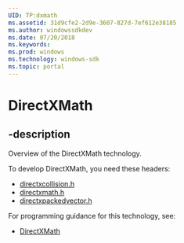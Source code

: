 ```yaml
---
UID: TP:dxmath
ms.assetid: 31d9cfe2-2d9e-3607-827d-7ef612e38185
ms.author: windowssdkdev
ms.date: 07/20/2018
ms.keywords: 
ms.prod: windows
ms.technology: windows-sdk
ms.topic: portal
---
```


# DirectXMath

## -description

Overview of the DirectXMath technology.

To develop DirectXMath, you need these headers:

 * [directxcollision.h](../directxcollision/index.md)
 * [directxmath.h](../directxmath/index.md)
 * [directxpackedvector.h](../directxpackedvector/index.md)

For programming guidance for this technology, see:
* [DirectXMath](/windows/desktop/dxmath)


